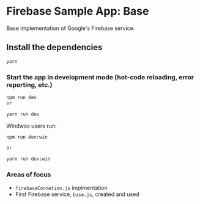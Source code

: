 # Firebase Sample App: Base
Base implementation of Google's Firebase service.

## Install the dependencies
```bash
yarn
```

### Start the app in development mode (hot-code reloading, error reporting, etc.)
```bash
npm run dev
or

yarn run dev
```

Windwos users run:
```bash
npm run dev:win

or

yarn run dev:win
```

### Areas of focus
- `firebaseConnetion.js` implmentation
- First Firebase service, `base.js`, created and used